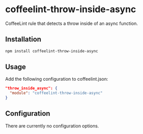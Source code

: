 # coffeelint-throw-inside-async
CoffeeLint rule that detects a throw inside of an async function.

## Installation
```sh
npm install coffeelint-throw-inside-async
```
## Usage

Add the following configuration to coffeelint.json:

```json
"throw_inside_async": {
  "module": "coffeelint-throw-inside-async"
}
```
## Configuration

There are currently no configuration options.
